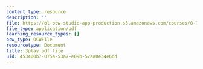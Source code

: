 ```yaml
---
content_type: resource
description: ''
file: https://ol-ocw-studio-app-production.s3.amazonaws.com/courses/8-701-introduction-to-nuclear-and-particle-physics-fall-2020/453400b7075a53a7e09b52aa0e34e6dd_vrLClnmpaeA.pdf
file_type: application/pdf
learning_resource_types: []
ocw_type: OCWFile
resourcetype: Document
title: 3play pdf file
uid: 453400b7-075a-53a7-e09b-52aa0e34e6dd
---
```

